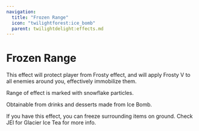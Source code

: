 ```yaml
---
navigation:
  title: "Frozen Range"
  icon: "twilightforest:ice_bomb"
  parent: twilightdelight:effects.md
---
```


# Frozen Range

This effect will protect player from Frosty effect, and will apply Frosty V to all enemies around you, effectively immobilize them.

Range of effect is marked with snowflake particles.

<ItemImage id="twilightforest:ice_bomb" />

Obtainable from drinks and desserts made from Ice Bomb.

If you have this effect, you can freeze surrounding items on ground. Check JEI for Glacier Ice Tea for more info.

